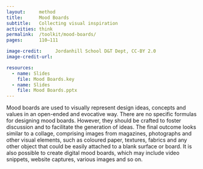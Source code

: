 ```yaml
---
layout:     method
title:      Mood Boards
subtitle:   Collecting visual inspiration
activities: think
permalink:  /toolkit/mood-boards/
pages:      110–111

image-credit:     Jordanhill School D&T Dept, CC-BY 2.0
image-credit-url: 

resources:
  - name: Slides
    file: Mood Boards.key
  - name: Slides
    file: Mood Boards.pptx
---
```


Mood boards are used to visually represent design ideas, concepts and values in an open-ended and evocative way. There are no specific formulas for designing mood boards. However, they should be crafted to foster discussion and to facilitate the generation of ideas. The final outcome looks similar to a collage, comprising images from magazines, photographs and other visual elements, such as coloured paper, textures, fabrics and any other object that could be easily attached to a blank surface or board. It is also possible to create digital mood boards, which may include video snippets, website captures, various images and so on.